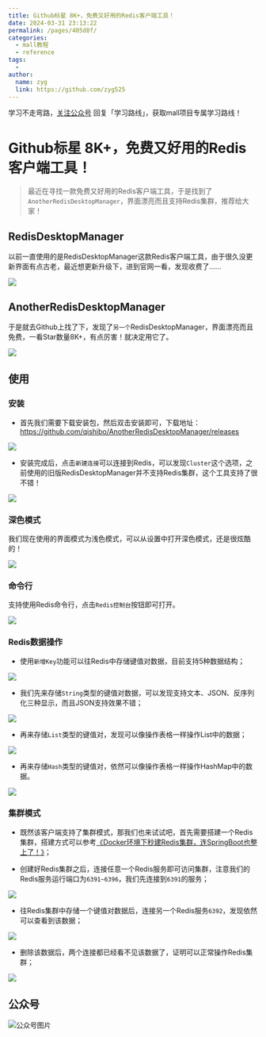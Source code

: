 ```yaml
---
title: Github标星 8K+，免费又好用的Redis客户端工具！
date: 2024-03-31 23:13:22
permalink: /pages/405d8f/
categories:
  - mall教程
  - reference
tags:
  - 
author: 
  name: zyg
  link: https://github.com/zyg525
---
```

学习不走弯路，[关注公众号](#公众号) 回复「学习路线」，获取mall项目专属学习路线！

# Github标星 8K+，免费又好用的Redis客户端工具！

> 最近在寻找一款免费又好用的Redis客户端工具，于是找到了`AnotherRedisDesktopManager`，界面漂亮而且支持Redis集群，推荐给大家！

## RedisDesktopManager

以前一直使用的是RedisDesktopManager这款Redis客户端工具，由于很久没更新界面有点古老，最近想更新升级下，进到官网一看，发现收费了......

![](/img/mall/redis_desktop_start_01.png)

## AnotherRedisDesktopManager

于是就去Github上找了下，发现了`另一个`RedisDesktopManager，界面漂亮而且免费，一看Star数量8K+，有点厉害！就决定用它了。

![](/img/mall/redis_desktop_start_02.png)

## 使用

### 安装

- 首先我们需要下载安装包，然后双击安装即可，下载地址：https://github.com/qishibo/AnotherRedisDesktopManager/releases

![](/img/mall/redis_desktop_start_03.png)

- 安装完成后，点击`新建连接`可以连接到Redis，可以发现`Cluster`这个选项，之前使用的旧版RedisDesktopManager并不支持Redis集群，这个工具支持了很不错！

![](/img/mall/redis_desktop_start_04.png)

### 深色模式

我们现在使用的界面模式为浅色模式，可以从设置中打开深色模式，还是很炫酷的！

![](/img/mall/redis_desktop_start_05.png)

### 命令行

支持使用Redis命令行，点击`Redis控制台`按钮即可打开。

![](/img/mall/redis_desktop_start_06.png)

### Redis数据操作

- 使用`新增Key`功能可以往Redis中存储键值对数据，目前支持5种数据结构；

![](/img/mall/redis_desktop_start_07.png)

- 我们先来存储`String`类型的键值对数据，可以发现支持文本、JSON、反序列化三种显示，而且JSON支持效果不错；

![](/img/mall/redis_desktop_start_08.png)

- 再来存储`List`类型的键值对，发现可以像操作表格一样操作List中的数据；

![](/img/mall/redis_desktop_start_09.png)

- 再来存储`Hash`类型的键值对，依然可以像操作表格一样操作HashMap中的数据。

![](/img/mall/redis_desktop_start_10.png)

### 集群模式

- 既然该客户端支持了集群模式，那我们也来试试吧，首先需要搭建一个Redis集群，搭建方式可以参考[《Docker环境下秒建Redis集群，连SpringBoot也整上了！》](https://mp.weixin.qq.com/s/Vg8WCsyA1arLUoKENoNJQw)；

- 创建好Redis集群之后，连接任意一个Redis服务即可访问集群，注意我们的Redis服务运行端口为`6391~6396`，我们先连接到`6391`的服务；

![](/img/mall/redis_desktop_start_11.png)

- 往Redis集群中存储一个键值对数据后，连接另一个Redis服务`6392`，发现依然可以查看到该数据；

![](/img/mall/redis_desktop_start_12.png)

- 删除该数据后，两个连接都已经看不见该数据了，证明可以正常操作Redis集群；

![](/img/mall/redis_desktop_start_13.png)

## 公众号

![公众号图片](http://macro-oss.oss-cn-shenzhen.aliyuncs.com/mall/banner/qrcode_for_macrozheng_258.jpg)
